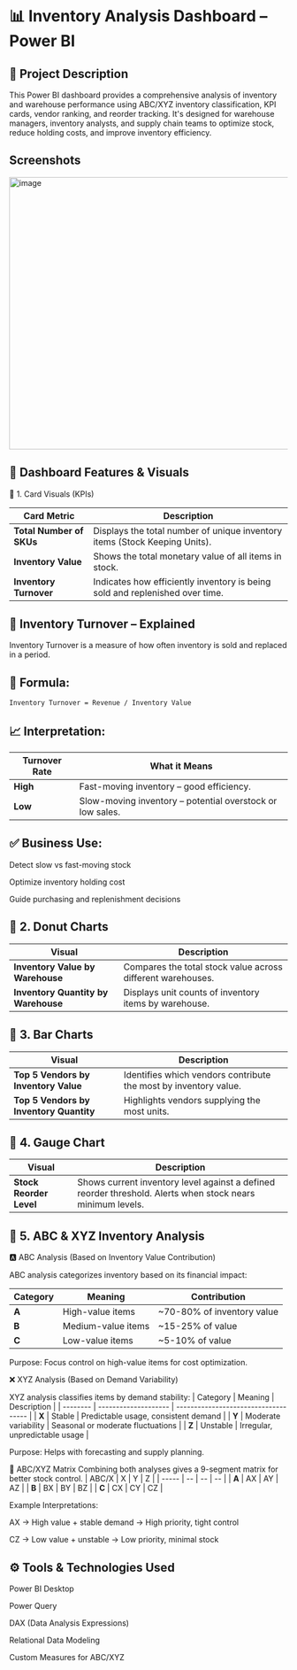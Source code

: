 # 📊 Inventory Analysis Dashboard – Power BI
## 🧾 Project Description
This Power BI dashboard provides a comprehensive analysis of inventory and warehouse performance using ABC/XYZ inventory classification, KPI cards, vendor ranking, and reorder tracking. It's designed for warehouse managers, inventory analysts, and supply chain teams to optimize stock, reduce holding costs, and improve inventory efficiency.
## Screenshots
<img width="866" height="492" alt="image" src="https://github.com/user-attachments/assets/5b1c606c-17ad-4380-b3be-f657644d16b1" />



## 📁 Dashboard Features & Visuals
🔹 1. Card Visuals (KPIs)

| Card Metric              | Description                                                                  |
| ------------------------ | ---------------------------------------------------------------------------- |
| **Total Number of SKUs** | Displays the total number of unique inventory items (Stock Keeping Units).   |
| **Inventory Value**      | Shows the total monetary value of all items in stock.                        |
| **Inventory Turnover**   | Indicates how efficiently inventory is being sold and replenished over time. |

## 🔄 Inventory Turnover – Explained

Inventory Turnover is a measure of how often inventory is sold and replaced in a period.
## 📌 Formula:

`Inventory Turnover = Revenue / Inventory Value
`

## 📈 Interpretation:
| Turnover Rate | What it Means                                             |
| ------------- | --------------------------------------------------------- |
| **High**      | Fast-moving inventory – good efficiency.                  |
| **Low**       | Slow-moving inventory – potential overstock or low sales. |


## ✅ Business Use:
Detect slow vs fast-moving stock

Optimize inventory holding cost

Guide purchasing and replenishment decisions

## 🔹 2. Donut Charts
| Visual                              | Description                                                 |
| ----------------------------------- | ----------------------------------------------------------- |
| **Inventory Value by Warehouse**    | Compares the total stock value across different warehouses. |
| **Inventory Quantity by Warehouse** | Displays unit counts of inventory items by warehouse.       |

## 🔹 3. Bar Charts
| Visual                                  | Description                                                      |
| --------------------------------------- | ---------------------------------------------------------------- |
| **Top 5 Vendors by Inventory Value**    | Identifies which vendors contribute the most by inventory value. |
| **Top 5 Vendors by Inventory Quantity** | Highlights vendors supplying the most units.                     |

## 🔹 4. Gauge Chart
| Visual                  | Description                                                                                                |
| ----------------------- | ---------------------------------------------------------------------------------------------------------- |
| **Stock Reorder Level** | Shows current inventory level against a defined reorder threshold. Alerts when stock nears minimum levels. |

## 🔹 5. ABC & XYZ Inventory Analysis
🅰️ ABC Analysis (Based on Inventory Value Contribution)

ABC analysis categorizes inventory based on its financial impact:

| Category | Meaning            | Contribution               |
| -------- | ------------------ | -------------------------- |
| **A**    | High-value items   | ~70-80% of inventory value |
| **B**    | Medium-value items | ~15-25% of value           |
| **C**    | Low-value items    | ~5-10% of value            |


Purpose: Focus control on high-value items for cost optimization.

❌ XYZ Analysis (Based on Demand Variability)


XYZ analysis classifies items by demand stability:
| Category | Meaning              | Description                          |
| -------- | -------------------- | ------------------------------------ |
| **X**    | Stable               | Predictable usage, consistent demand |
| **Y**    | Moderate variability | Seasonal or moderate fluctuations    |
| **Z**    | Unstable             | Irregular, unpredictable usage       |

Purpose: Helps with forecasting and supply planning.


🧠 ABC/XYZ Matrix
Combining both analyses gives a 9-segment matrix for better stock control.
| ABC/X | X  | Y  | Z  |
| ----- | -- | -- | -- |
| **A** | AX | AY | AZ |
| **B** | BX | BY | BZ |
| **C** | CX | CY | CZ |

Example Interpretations:


AX → High value + stable demand → High priority, tight control

CZ → Low value + unstable → Low priority, minimal stock

## ⚙️ Tools & Technologies Used

Power BI Desktop

Power Query

DAX (Data Analysis Expressions)

Relational Data Modeling

Custom Measures for ABC/XYZ
